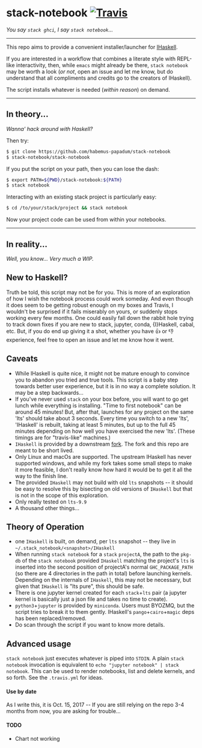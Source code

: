 # stack-notebook [![Travis](https://travis-ci.org/habemus-papadum/stack-notebook.svg?branch=master)](https://travis-ci.org/habemus-papadum/stack-notebook)
_You say `stack ghci`, I say `stack notebook`..._

---------------

This repo aims to provide a convenient installer/launcher for [IHaskell](https://github.com/gibiansky/IHaskell). 

If you are interested in a workflow that combines a literate style with REPL-like interactivity, then, while `emacs` might already be there, `stack notebook` may be worth a look (_or not_, open an issue and let me know, but do understand that all compliments and credits go to the creators of IHaskell).  

The script installs whatever is needed (_within reason_) on demand. 
 
------------------

## In theory... 
_Wanna' hack around with Haskell?_

Then try:
```bash
$ git clone https://github.com/habemus-papadum/stack-notebook
$ stack-notebook/stack-notebook
```
If you put the script on your path, then you can lose the dash: 
```bash
$ export PATH=${PWD}/stack-notebook:${PATH}
$ stack notebook
```
Interacting with an existing stack project is particularly easy:
```bash
$ cd /to/your/stack/project && stack notebook
```
Now your project code can be used from within your notebooks. 

----------------

## In reality... 
_Well, you know... Very much a WIP._

## New to Haskell?
Truth be told, this script may not be for you. This is more of an exploration of how I wish the notebook process could work someday.  And even though it does seem to be getting robust enough on my boxes and Travis, I wouldn't be surprised if it fails miserably on yours, or suddenly stops working every few months.  One could easily fall down the rabbit hole trying to track down fixes if you are new to stack, jupyter, conda, {I}Haskell, cabal, etc.  But, if you do end up giving it a shot, whether you have :+1: or :-1: experience, feel free to open an issue and let me know how it went. 

## Caveats
* While IHaskell is quite nice, it might not be mature enough to convince you to abandon you tried and true tools.  This script is a baby step towards better user experience, but it is in no way a complete solution.  It may be a step backwards...  
* If you've never used `stack` on your box before, you will want to go get lunch while everything is installing. "Time to first notebook" can be around 45 minutes!  But, after that, launches for any project on the same 'lts' should take about 3 seconds.  Every time you switch to a new 'lts', 'IHaskell' is rebuilt, taking at least 5 minutes, but up to the full 45 minutes depending on how well you have exercised the new 'lts'. (These timings are for "travis-like" machines.)  
* `IHaskell` is provided by a downstream [fork](https://github.com/habemus-papadum/IHaskell).  The fork and this repo are meant to be short lived.  
* Only Linux and macOs are supported.  The upstream IHaskell has never supported windows, and while my fork takes some small steps to make it more feasible, I don't really know how hard it would be to get it all the way to the finish line.  
* The provided `IHaskell` may not build with old `lts` snapshots -- it should be easy to resolve this by bisecting on old versions of `IHaskell` but that is not in the scope of this exploration.
* Only really tested on `lts-9.9`
* A thousand other things...


## Theory of Operation
* one `IHaskell` is built, on demand, per `lts` snapshot -- they live in
 `~/.stack_notebook/<snapshot>/IHaskell`
* When running `stack notebook` for a `stack` `projectA`,  the path to the `pkg-db` of the `stack notebook` provided `IHaskell` matching the project's `lts` is inserted into the second position of projectA's normal `GHC_PACKAGE_PATH` (so there are 4 directories in the path in total) before launching kernels. Depending on the internals of `IHaskell`, this may not be necessary, but given that `IHaskell` is "lts pure", this should be safe.    
* There is one jupyter kernel created for each `stack`+`lts` pair (a jupyter kernel is basically just a json file and takes no time to create). 
* `python3`+`jupyter` is provided by `miniconda`. Users must BYOZMQ, but the script tries to break it to them gently. IHaskell's `pango`+`cairo`+`magic` deps has been replaced/removed.
* Do scan through the script if you want to know more details.   

## Advanced usage
`stack notebook` just executes whatever is piped into `STDIN`.  A plain `stack notebook` invocation is equivalent to `echo "jupyter notebook" | stack notebook`.  This can be used to render notebooks, list and  delete kernels, and so forth.  See the `.travis.yml` for ideas.    

#### Use by date
As I write this, it is Oct. 15, 2017 -- If you are still relying on the repo 3-4 months from now,
you are asking for trouble...

#### TODO 
* Chart not working


